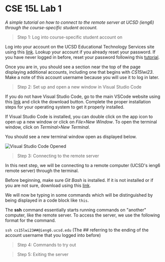 # CSE 15L Lab 1

*A simple tutorial on how to connect to the remote server at UCSD (ieng6) through the course-specific student account.*

> Step 1: Log into course-specific student account on

Log into your account on the UCSD Educational Technology Services site using this [link](https://sdacs.ucsd.edu/~icc/index.php). Lookup your account if you already reset your password. If you have never logged in before, reset your password following this [tutorial](https://docs.google.com/document/d/1hs7CyQeh-MdUfM9uv99i8tqfneos6Y8bDU0uhn1wqho/edit).

Once you are in, you should see a section near the top of the page displaying additional accounts, including one that begins with *CS15lwi23*. Make a note of this account username because you will use it to log in later. 

> Step 2: Set up and open a new window in Visual Studio Code

If you do not have Visual Studio Code, go to the main VSCode website using this [link](https://code.visualstudio.com/) and click the download button. Complete the proper installation steps for your operating system to get it properly installed.

If Visual Studio Code is installed, you can double click on the app icon to open up a new window or click on *File>New Window*. To open the terminal window, click on *Terminal>New Terminal*.

You should see a new terminal window open as displayed below.

![Visual Studio Code Opened](/assets/vscode)

> Step 3: Connecting to the remote server

In this next step, we will be connecting to a remote computer (UCSD's ieng6 remote server) through the terminal.

Before beginning, make sure *Git Bash* is installed. If it is not installed or if you are not sure, download using this [link](https://gitforwindows.org/).

We will now be typing in some commands which will be distinguished by being displayed in a code block like `this`.

The **ssh** command essentially starts running commands on "another" computer, like the remote server. To access the server, we use the following format for the command.

`ssh cs15lwi23##@ieng6.ucsd.edu` 
(The *##* referring to the ending of the account username that you logged into before)

> Step 4: Commands to try out

> Step 5: Exiting the server
